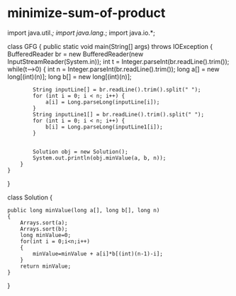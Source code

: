 # minimize-sum-of-product

import java.util.*;
import java.lang.*;
import java.io.*;

class GFG {
	public static void main(String[] args) throws IOException
	{
        BufferedReader br = new BufferedReader(new InputStreamReader(System.in));
        int t = Integer.parseInt(br.readLine().trim());
        while(t-->0)
        {
            int n = Integer.parseInt(br.readLine().trim());
            long a[] = new long[(int)(n)];
            long b[] = new long[(int)(n)];
            
            
            String inputLine[] = br.readLine().trim().split(" ");
            for (int i = 0; i < n; i++) {
                a[i] = Long.parseLong(inputLine[i]);
            }
            String inputLine1[] = br.readLine().trim().split(" ");
            for (int i = 0; i < n; i++) {
                b[i] = Long.parseLong(inputLine1[i]);
            }
            
            
            Solution obj = new Solution();
            System.out.println(obj.minValue(a, b, n));
        }
	}
}


class Solution {

    public long minValue(long a[], long b[], long n) 
    {
        Arrays.sort(a);
        Arrays.sort(b);
        long minValue=0;
        for(int i = 0;i<n;i++)
        {
            minValue=minValue + a[i]*b[(int)(n-1)-i];
        }
        return minValue;
    }
}
